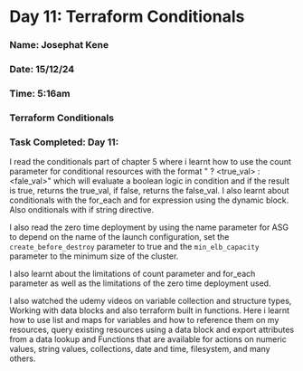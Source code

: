 # Day 11: Terraform Conditionals

### Name: Josephat Kene

### Date: 15/12/24

### Time: 5:16am

### Terraform Conditionals

### Task Completed: Day 11:

I read the conditionals part of chapter 5 where i learnt how to use the count parameter for conditional resources with the format "<condition> ? <true_val> : <fale_val>" which will evaluate a boolean logic in condition and if the result is true, returns the true_val, if false, returns the false_val.
I also learnt about conditionals with the for_each and for expression using the dynamic block. Also onditionals with if string directive. 

I also read the zero time deployment by using the name parameter for ASG to depend on the name of the launch configuration, set the `create_before_destroy` parameter to true and the `min_elb_capacity` parameter to the minimum size of the cluster.

I also learnt about the limitations of count parameter and for_each parameter as well as the limitations of the zero time deployment used. 

I also watched the udemy videos on variable collection and structure types, Working with data blocks and also terraform built in functions. Here i learnt how to use list and maps for variables and how to reference them on my resources, query existing resources using a data block and export attributes from a data lookup and Functions that are available for actions on numeric values, string values, collections, date and time, filesystem, and many others.